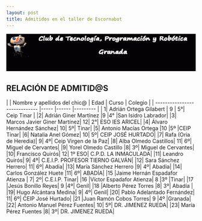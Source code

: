 ```yaml
---
layout: post
title: Admitidos en el taller de Escornabot
---
```


![](/images/barra.gif)

## RELACIÓN DE ADMITID@S 


| |	Nombre y apellidos del chic@ |	Edad |	Curso |	Colegio |
| ----------------------------- |----- |------ |--------- |
| 1| Adrián Ortega Gilabert	| 9 |	5°|	Ceip Tinar |
|2|	Adrián Giner Martínez	|9	|4°	|San Isidro Labrador|
|3|	Marcos Javier Giner Martínez|	12|	2°| ESO	IES ARICEL|
|4|	Álvaro Hernández Sánchez|	10|	5º|	Tinar|
|5|	Antonio Macías Ortega	|10	|5º	|CEIP Tínar|
|6|	Natalia Anel Gómez|	10|	5º|	CEIP JOSÉ HURTADO|
|7|	Rafa (Oria de Heredia)|	9|	4º|	Ceip Virgen de la Paz|
|8|	Alba Olmedo Castillos|	11|	6º|	Miguel de Cervantes|
|9|	Yorel Olmedo Castillo	|8|	3º|	Miguel de Cervantes|
|10|	Francisco Quirós|	12|	1º ESO|	C.P.D. LA INMACULADA|
|11|	Leandro Quirós|	9|	4º|	C.E.I.P. PROFESOR TIERNO GALVÁN|
|12|	Sara Sánchez Herrero|	11|	6º|	Abadia|
|13|	María Sánchez Herrero	|9|	4º|	Abadia|
|14|	Carlos González Huete	|11|	6º|	ABADÍA|
|15	|Jaime Hernán Espadafor Atienza |	7|	2º|	C.E.I.P. Tinar|
|16	|Víctor Espadafor Atienza| 	8	|3º	|Tinar|
|17	|Jesús Bonillo Reyes|	9	|4º|	Genil|
|18	|Alberto Pérez Torres	|8|	3º|	Abadía |
|19|	Hugo Alcántara Medina|	9|	4º|	Genil|
|20|	Pablo Adelantado Fernández|	11|	6º|	CEIP José Hurtado|
|21	|Juan Ramón Cobos Torres|	9	|4º	|Granada|
|22|	Antonio Manuel Pérez Fuentes|	10|	5º|	DR. JIMENEZ RUEDA|
|23|	María Pérez Fuentes	|8|	3º|	DR.  JIMENEZ RUEDA|
